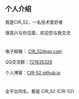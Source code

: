 ## 个人介绍

我是CIR_52，一名技术爱好者

很高兴与你见面，欢迎您与我交流

#

电子邮箱： CIR_52@qq.com

QQ交流群：[721835326](https://qm.qq.com/q/v6zGJiGI3C)

个人博客：[CIR-52.github.io](CIR-52.github.io)

#

全平台同名，都是 CIR_52 (CIR-52)
